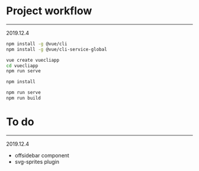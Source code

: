 # Project workflow
---------------------------------------------
2019.12.4

```bash
npm install -g @vue/cli
npm install -g @vue/cli-service-global
```

```bash
vue create vuecliapp
cd vuecliapp
npm run serve
```

```bash
npm install
```

```bash
npm run serve
npm run build
```

# To do
---------------------------------------------
2019.12.4

- offsidebar component
- svg-sprites plugin

